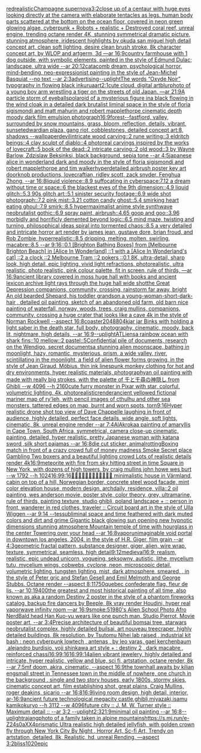 [red](https://www.ebank.nz/aiartgenerator?category=red)[realistic](https://www.ebank.nz/aiartgenerator?category=realistic)[Champagne supernova](https://www.ebank.nz/aiartgenerator?category=Champagne%20supernova)[3:2](https://www.ebank.nz/aiartgenerator?category=3%3A2)[close up of a centaur with huge eyes looking directly at the camera with elaborate tentacles as legs. human body parts scattered at the bottom on the ocean floor, covered in neon green glowing algae, cyberpunk + Robots + realistic + Destroyed coral reef, unreal engine, trending octane render 4K, stunning symmetrical dramatic picture, stunning atmosphere, iridescent highlights by okuda san miguel high detail concept art, clean soft lighting, desire clean brush stroke, 8k character concept art, by WLOP and artgerm, 3d  —ar 16:9](https://www.ebank.nz/aiartgenerator?category=close%20up%20of%20a%20centaur%20with%20huge%20eyes%20looking%20directly%20at%20the%20camera%20with%20elaborate%20tentacles%20as%20legs.%20human%20body%20parts%20scattered%20at%20the%20bottom%20on%20the%20ocean%20floor%2C%20covered%20in%20neon%20green%20glowing%20algae%2C%20cyberpunk%20%2B%20Robots%20%2B%20realistic%20%2B%20Destroyed%20coral%20reef%2C%20unreal%20engine%2C%20trending%20octane%20render%204K%2C%20stunning%20symmetrical%20dramatic%20picture%2C%20stunning%20atmosphere%2C%20iridescent%20highlights%20by%20okuda%20san%20miguel%20high%20detail%20concept%20art%2C%20clean%20soft%20lighting%2C%20desire%20clean%20brush%20stroke%2C%208k%20character%20concept%20art%2C%20by%20WLOP%20and%20artgerm%2C%203d%20%20%E2%80%94ar%2016%3A9)[country farmhouse with 1 dog outside, with symbolic elements, painted in the style of Edmund Dulac; landscape, ultra wide --ar 20:12](https://www.ebank.nz/aiartgenerator?category=country%20farmhouse%20with%201%20dog%20outside%2C%20with%20symbolic%20elements%2C%20painted%20in%20the%20style%20of%20Edmund%20Dulac%3B%20landscape%2C%20ultra%20wide%20--ar%2020%3A12)[catacomb dream, psychological horror, mind-bending, neo-expressionist painting in the style of Jean-Michel Basquiat --no text --ar 2:3](https://www.ebank.nz/aiartgenerator?category=catacomb%20dream%2C%20psychological%20horror%2C%20mind-bending%2C%20neo-expressionist%20painting%20in%20the%20style%20of%20Jean-Michel%20Basquiat%20--no%20text%20--ar%202%3A3)[advertising](https://www.ebank.nz/aiartgenerator?category=advertising)[--uplight](https://www.ebank.nz/aiartgenerator?category=--uplight)[The words “Oxyde Noir” typography in flowing black ink](https://www.ebank.nz/aiartgenerator?category=The%20words%20%E2%80%9COxyde%20Noir%E2%80%9D%20typography%20in%20flowing%20black%20ink)[urua](https://www.ebank.nz/aiartgenerator?category=urua)[art](https://www.ebank.nz/aiartgenerator?category=art)[2:1](https://www.ebank.nz/aiartgenerator?category=2%3A1)[cute cloud, digital art](https://www.ebank.nz/aiartgenerator?category=cute%20cloud%2C%20digital%20art)[blur](https://www.ebank.nz/aiartgenerator?category=blur)[photo of a young boy arm wrestling a tiger on the streets of old Japan. —ar 21:9](https://www.ebank.nz/aiartgenerator?category=photo%20of%20a%20young%20boy%20arm%20wrestling%20a%20tiger%20on%20the%20streets%20of%20old%20Japan.%20%E2%80%94ar%2021%3A9)[A particle storm of eyeballs](https://www.ebank.nz/aiartgenerator?category=A%20particle%20storm%20of%20eyeballs)[polaroid of a mysterious figure ina black flowing in the wind cloak in a detailed dark brutalist liminal space in the style of floria sigismondi and matt mahurin and robert mapplethorpe cinematic depth moody dark film emulsion photograph](https://www.ebank.nz/aiartgenerator?category=polaroid%20of%20a%20mysterious%20figure%20ina%20black%20flowing%20in%20the%20wind%20cloak%20in%20a%20detailed%20dark%20brutalist%20liminal%20space%20in%20the%20style%20of%20floria%20sigismondi%20and%20matt%20mahurin%20and%20robert%20mapplethorpe%20cinematic%20depth%20moody%20dark%20film%20emulsion%20photograph)[16:9](https://www.ebank.nz/aiartgenerator?category=16%3A9)[forest](https://www.ebank.nz/aiartgenerator?category=forest)[--fast](https://www.ebank.nz/aiartgenerator?category=--fast)[fjord, valley, surrounded by snow mountains, grass, bloom, reflection, details, vibrant, sunset](https://www.ebank.nz/aiartgenerator?category=fjord%2C%20valley%2C%20surrounded%20by%20snow%20mountains%2C%20grass%2C%20bloom%2C%20reflection%2C%20details%2C%20vibrant%2C%20sunset)[edwardian plaza, gang riot, cobblestones, detailed concept art:8, shadows --wallpaper](https://www.ebank.nz/aiartgenerator?category=edwardian%20plaza%2C%20gang%20riot%2C%20cobblestones%2C%20detailed%20concept%20art%3A8%2C%20shadows%20--wallpaper)[devil](https://www.ebank.nz/aiartgenerator?category=devil)[intricate wood carving::2 rune writing::3 eldritch beings::4 clay sculpt of diablo::4 photoreal carvings inspired by the works of lovecraft::5 book of the dead::2 intricate carving::2 old wood::3 by Wayne Barlow, Zdzislaw Beksinksi, black background, sepia tone --ar 4:5](https://www.ebank.nz/aiartgenerator?category=intricate%20wood%20carving%3A%3A2%20rune%20writing%3A%3A3%20eldritch%20beings%3A%3A4%20clay%20sculpt%20of%20diablo%3A%3A4%20photoreal%20carvings%20inspired%20by%20the%20works%20of%20lovecraft%3A%3A5%20book%20of%20the%20dead%3A%3A2%20intricate%20carving%3A%3A2%20old%20wood%3A%3A3%20by%20Wayne%20Barlow%2C%20Zdzislaw%20Beksinksi%2C%20black%20background%2C%20sepia%20tone%20--ar%204%3A5)[japanese alice in wonderland dark and moody in the style of floria sigismondi and robert mapplethorpe and tim walker](https://www.ebank.nz/aiartgenerator?category=japanese%20alice%20in%20wonderland%20dark%20and%20moody%20in%20the%20style%20of%20floria%20sigismondi%20and%20robert%20mapplethorpe%20and%20tim%20walker)[hyperdetailed airbrush poster key art doorknob productions, lovecraftian, ridley scott, zack snyder, Fenghua Zhong, --ar 16:8](https://www.ebank.nz/aiartgenerator?category=hyperdetailed%20airbrush%20poster%20key%20art%20doorknob%20productions%2C%20lovecraftian%2C%20ridley%20scott%2C%20zack%20snyder%2C%20Fenghua%20Zhong%2C%20--ar%2016%3A8)[liquid violence::8.9 suffocating in cyberspace:7.12 a dream without time or space::6 the blackest eyes of the 9th dimension::4.9 liquid glitch::5.3 90s glitch art::5.1 sinister security footage::6.9 wide shot photograph::7.2 pink mist::3.21 cotton candy ghost::5.4 smirking heart eating ghoul::7.9 smirk::8.5 hypermaximalist anime style synthwave neobrutalist gothic::6.9 spray paint, airbrush::4.65 goop and goo::3.96 morbidly and horrificly demented beyond logic::6.5 mind maze, twisting and turning, philosophical ideas spiral into tormented chaos::8.5 a very detailed and intricate horror art render by james jean, gustave dore, brian froud, and Rob Zombie, hyperrealistic::8.5 dripping, melting, molten, swirling, macabre::8.5 --ar 9:16](https://www.ebank.nz/aiartgenerator?category=liquid%20violence%3A%3A8.9%20suffocating%20in%20cyberspace%3A7.12%20a%20dream%20without%20time%20or%20space%3A%3A6%20the%20blackest%20eyes%20of%20the%209th%20dimension%3A%3A4.9%20liquid%20glitch%3A%3A5.3%2090s%20glitch%20art%3A%3A5.1%20sinister%20security%20footage%3A%3A6.9%20wide%20shot%20photograph%3A%3A7.2%20pink%20mist%3A%3A3.21%20cotton%20candy%20ghost%3A%3A5.4%20smirking%20heart%20eating%20ghoul%3A%3A7.9%20smirk%3A%3A8.5%20hypermaximalist%20anime%20style%20synthwave%20neobrutalist%20gothic%3A%3A6.9%20spray%20paint%2C%20airbrush%3A%3A4.65%20goop%20and%20goo%3A%3A3.96%20morbidly%20and%20horrificly%20demented%20beyond%20logic%3A%3A6.5%20mind%20maze%2C%20twisting%20and%20turning%2C%20philosophical%20ideas%20spiral%20into%20tormented%20chaos%3A%3A8.5%20a%20very%20detailed%20and%20intricate%20horror%20art%20render%20by%20james%20jean%2C%20gustave%20dore%2C%20brian%20froud%2C%20and%20Rob%20Zombie%2C%20hyperrealistic%3A%3A8.5%20dripping%2C%20melting%2C%20molten%2C%20swirling%2C%20macabre%3A%3A8.5%20--ar%209%3A16)[::0.1 [Brighton Bathing Boxes] from [Melbourne Brighton Beach] in [Alice In Wonderland] ::1 with a [Alice In Wonderland's cat] ::2 a clock ::2 Melbourne Tram ::2 pokers ::0.1 8K, ultra-detail, sharp look, high detail, epic lighting, vivid light refractions, photorealistic, ultra realistic, photo realistic, pink colour palette, fit in screen, rule of thirds, —ar 16:9](https://www.ebank.nz/aiartgenerator?category=%3A%3A0.1%20%5BBrighton%20Bathing%20Boxes%5D%20from%20%5BMelbourne%20Brighton%20Beach%5D%20in%20%5BAlice%20In%20Wonderland%5D%20%3A%3A1%20with%20a%20%5BAlice%20In%20Wonderland%27s%20cat%5D%20%3A%3A2%20a%20clock%20%3A%3A2%20Melbourne%20Tram%20%3A%3A2%20pokers%20%3A%3A0.1%208K%2C%20ultra-detail%2C%20sharp%20look%2C%20high%20detail%2C%20epic%20lighting%2C%20vivid%20light%20refractions%2C%20photorealistic%2C%20ultra%20realistic%2C%20photo%20realistic%2C%20pink%20colour%20palette%2C%20fit%20in%20screen%2C%20rule%20of%20thirds%2C%20%E2%80%94ar%2016%3A9)[ancient library covered in moss huge hall with books and ancient lexicon archive light rays through the huge hall wide shot](https://www.ebank.nz/aiartgenerator?category=ancient%20library%20covered%20in%20moss%20huge%20hall%20with%20books%20and%20ancient%20lexicon%20archive%20light%20rays%20through%20the%20huge%20hall%20wide%20shot)[the Great Depression  companions, community, crossing, rainstorm far away, bright An old bearded Shepard, his toddler grandson a young-woman-short-dark-hair , detailed oil painting, sketch of an abandoned old farm, old barn nice painting of waterfall, norway, woods, trees, craig mullins,  companions, community, crossing a huge crater that looks like a cave 4k in the style of Norman Rockwell --aspect 16:8](https://www.ebank.nz/aiartgenerator?category=the%20Great%20Depression%20%20companions%2C%20community%2C%20crossing%2C%20rainstorm%20far%20away%2C%20bright%20An%20old%20bearded%20Shepard%2C%20his%20toddler%20grandson%20a%20young-woman-short-dark-hair%20%2C%20detailed%20oil%20painting%2C%20sketch%20of%20an%20abandoned%20old%20farm%2C%20old%20barn%20nice%20painting%20of%20waterfall%2C%20norway%2C%20woods%2C%20trees%2C%20craig%20mullins%2C%20%20companions%2C%20community%2C%20crossing%20a%20huge%20crater%20that%20looks%20like%20a%20cave%204k%20in%20the%20style%20of%20Norman%20Rockwell%20--aspect%2016%3A8)[coaster](https://www.ebank.nz/aiartgenerator?category=coaster)[2048](https://www.ebank.nz/aiartgenerator?category=2048)[80](https://www.ebank.nz/aiartgenerator?category=80)[4k](https://www.ebank.nz/aiartgenerator?category=4k)[jar jar Binks  with holding a light saber in the death star, full body, photography, cinematic, moody, back lit, nightmare, high details, --ar 16:9](https://www.ebank.nz/aiartgenerator?category=jar%20jar%20Binks%20%20with%20holding%20a%20light%20saber%20in%20the%20death%20star%2C%20full%20body%2C%20photography%2C%20cinematic%2C%20moody%2C%20back%20lit%2C%20nightmare%2C%20high%20details%2C%20--ar%2016%3A9)[--uplight](https://www.ebank.nz/aiartgenerator?category=--uplight)[ATLiens](https://www.ebank.nz/aiartgenerator?category=ATLiens)[a rainbow ocean with shark fins::10 mellow::2 pastel::5](https://www.ebank.nz/aiartgenerator?category=a%20rainbow%20ocean%20with%20shark%20fins%3A%3A10%20mellow%3A%3A2%20pastel%3A%3A5)[Confidential pile of documents, research on the Wendigo, secret documents](https://www.ebank.nz/aiartgenerator?category=Confidential%20pile%20of%20documents%2C%20research%20on%20the%20Wendigo%2C%20secret%20documents)[a stunning alien moonscape, bathing in moonlight, hazy, romantic, mysterious, prism, a wide valley, river, scintillating in the moonlight, a field of alien flower forms growing, in the style of Jean Giraud, Möbius, thin ink lines](https://www.ebank.nz/aiartgenerator?category=a%20stunning%20alien%20moonscape%2C%20bathing%20in%20moonlight%2C%20hazy%2C%20romantic%2C%20mysterious%2C%20prism%2C%20a%20wide%20valley%2C%20river%2C%20scintillating%20in%20the%20moonlight%2C%20a%20field%20of%20alien%20flower%20forms%20growing%2C%20in%20the%20style%20of%20Jean%20Giraud%2C%20M%C3%B6bius%2C%20thin%20ink%20lines)[](https://www.ebank.nz/aiartgenerator?category=)[punk monkey clothing for hot and dry environments, hyper realistic materials, photography](https://www.ebank.nz/aiartgenerator?category=punk%20monkey%20clothing%20for%20hot%20and%20dry%20environments%2C%20hyper%20realistic%20materials%2C%20photography)[an oil painting with made with really big strokes, with the palette of 千と千尋の神隠し  from Ghibli  --w 4096  --h 2160](https://www.ebank.nz/aiartgenerator?category=an%20oil%20painting%20with%20made%20with%20really%20big%20strokes%2C%20with%20the%20palette%20of%20%E5%8D%83%E3%81%A8%E5%8D%83%E5%B0%8B%E3%81%AE%E7%A5%9E%E9%9A%A0%E3%81%97%20%20from%20Ghibli%20%20--w%204096%20%20--h%202160)[](https://www.ebank.nz/aiartgenerator?category=)[cute furry monster in Pixar with star, colorful, volumetric lighting, 4k, photorealistic](https://www.ebank.nz/aiartgenerator?category=cute%20furry%20monster%20in%20Pixar%20with%20star%2C%20colorful%2C%20volumetric%20lighting%2C%204k%2C%20photorealistic)[render](https://www.ebank.nz/aiartgenerator?category=render)[ancient yellowed fictional mariner map of ry'leh, with pencil images of cthulhu and other sea monsters, tattered edges on map, burnt and worn spots, torn](https://www.ebank.nz/aiartgenerator?category=ancient%20yellowed%20fictional%20mariner%20map%20of%20ry%27leh%2C%20with%20pencil%20images%20of%20cthulhu%20and%20other%20sea%20monsters%2C%20tattered%20edges%20on%20map%2C%20burnt%20and%20worn%20spots%2C%20torn)[9:16](https://www.ebank.nz/aiartgenerator?category=9%3A16)[Hyper realistic drone shot top view of Dave Chappelle laughing in front of audience, highly detailed, perfect face details, wide angle, soft lights, cinematic, 8k, unreal engine render --ar 7:4](https://www.ebank.nz/aiartgenerator?category=Hyper%20realistic%20drone%20shot%20top%20view%20of%20Dave%20Chappelle%20laughing%20in%20front%20of%20audience%2C%20highly%20detailed%2C%20perfect%20face%20details%2C%20wide%20angle%2C%20soft%20lights%2C%20cinematic%2C%208k%2C%20unreal%20engine%20render%20--ar%207%3A4)[AlAkroka](https://www.ebank.nz/aiartgenerator?category=AlAkroka)[a painting of amaryllis in Cape Town, South Africa, symmetrical, camera close-up cinematic, painting, detailed, hyper realistic, pretty Japanese woman with katana sword ,silk short pajamas --ar 16:8](https://www.ebank.nz/aiartgenerator?category=a%20painting%20of%20amaryllis%20in%20Cape%20Town%2C%20South%20Africa%2C%20symmetrical%2C%20camera%20close-up%20cinematic%2C%20painting%2C%20detailed%2C%20hyper%20realistic%2C%20pretty%20Japanese%20woman%20with%20katana%20sword%20%2Csilk%20short%20pajamas%20--ar%2016%3A8)[die cut sticker, animal](https://www.ebank.nz/aiartgenerator?category=die%20cut%20sticker%2C%20animal)[rotting](https://www.ebank.nz/aiartgenerator?category=rotting)[Boxing match in front of a crazy crowd full of money madness Smoke Secret place Gambling Two boxers and a beautiful lighting crowd Lots of realistic details render 4k](https://www.ebank.nz/aiartgenerator?category=Boxing%20match%20in%20front%20of%20a%20crazy%20crowd%20full%20of%20money%20madness%20Smoke%20Secret%20place%20Gambling%20Two%20boxers%20and%20a%20beautiful%20lighting%20crowd%20Lots%20of%20realistic%20details%20render%204k)[16:9](https://www.ebank.nz/aiartgenerator?category=16%3A9)[meteorite with fire from sky hitting street in time Square in New York, with dozens of high towers, by craig mullins john howe wes burt --w 1792 --h 1024](https://www.ebank.nz/aiartgenerator?category=meteorite%20with%20fire%20from%20sky%20hitting%20street%20in%20time%20Square%20in%20New%20York%2C%20with%20dozens%20of%20high%20towers%2C%20by%20craig%20mullins%20john%20howe%20wes%20burt%20--w%201792%20--h%201024)[16:9](https://www.ebank.nz/aiartgenerator?category=16%3A9)[9:16](https://www.ebank.nz/aiartgenerator?category=9%3A16)[🤣🤣😂🤣😂🤣😭😂🤣😭😭😭 minimalistic house in Värmland, cabin on top of a hill, Norwegian border, concrete steel wood facade, mint color elevation house, modern design, archdaily, residence, villa::2 oil painting, wes anderson movie, poster style, color theory, grey, ultramarine, rule of thirds, painting texture, studio ghibli, poland landscape + :: person in front, wanderer in red clothes, traveler :: Circuit board art in the style of Ulla Wiggen --ar 9:14 --tes](https://www.ebank.nz/aiartgenerator?category=%F0%9F%A4%A3%F0%9F%A4%A3%F0%9F%98%82%F0%9F%A4%A3%F0%9F%98%82%F0%9F%A4%A3%F0%9F%98%AD%F0%9F%98%82%F0%9F%A4%A3%F0%9F%98%AD%F0%9F%98%AD%F0%9F%98%AD%20minimalistic%20house%20in%20V%C3%A4rmland%2C%20cabin%20on%20top%20of%20a%20hill%2C%20Norwegian%20border%2C%20concrete%20steel%20wood%20facade%2C%20mint%20color%20elevation%20house%2C%20modern%20design%2C%20archdaily%2C%20residence%2C%20villa%3A%3A2%20oil%20painting%2C%20wes%20anderson%20movie%2C%20poster%20style%2C%20color%20theory%2C%20grey%2C%20ultramarine%2C%20rule%20of%20thirds%2C%20painting%20texture%2C%20studio%20ghibli%2C%20poland%20landscape%20%2B%20%3A%3A%20person%20in%20front%2C%20wanderer%20in%20red%20clothes%2C%20traveler%20%3A%3A%20Circuit%20board%20art%20in%20the%20style%20of%20Ulla%20Wiggen%20--ar%209%3A14%20--tes)[subliminal space and time feathered with dark muted colors and dirt and grime Gigantic black glowing sun opening new hypnotic dimensions stunning atmosphere Mountain temple of time with hourglass in the center Towering over your head --ar 16:8](https://www.ebank.nz/aiartgenerator?category=subliminal%20space%20and%20time%20feathered%20with%20dark%20muted%20colors%20and%20dirt%20and%20grime%20Gigantic%20black%20glowing%20sun%20opening%20new%20hypnotic%20dimensions%20stunning%20atmosphere%20Mountain%20temple%20of%20time%20with%20hourglass%20in%20the%20center%20Towering%20over%20your%20head%20--ar%2016%3A8)[vapor](https://www.ebank.nz/aiartgenerator?category=vapor)[unimaginable void portal in downtown los angeles, 2004, in the style of H.R. Giger, film grain --ar 4:3](https://www.ebank.nz/aiartgenerator?category=unimaginable%20void%20portal%20in%20downtown%20los%20angeles%2C%202004%2C%20in%20the%20style%20of%20H.R.%20Giger%2C%20film%20grain%20--ar%204%3A3)[geometric fractal pattern, substance designer, giger, alien, wire wrap, texture, symmetrical, seamless, high detail](https://www.ebank.nz/aiartgenerator?category=geometric%20fractal%20pattern%2C%20substance%20designer%2C%20giger%2C%20alien%2C%20wire%20wrap%2C%20texture%2C%20symmetrical%2C%20seamless%2C%20high%20detail)[9:12](https://www.ebank.nz/aiartgenerator?category=9%3A12)[medieval](https://www.ebank.nz/aiartgenerator?category=medieval)[16:9](https://www.ebank.nz/aiartgenerator?category=16%3A9)[: realism, realistic, epic undead unicorn, vogueing, seksowny, autistic, lithe, mycelium tutu, mycelium wings, cobwebs, cyclone, neon, microscopic detail, volumetric lighting, tungsten lighting, mist, dark atmosphere, smeared, , in the style of Peter gric and Stefan Gesell and Emil Melmoth and George Stubbs. Octane render --aspect 8:11](https://www.ebank.nz/aiartgenerator?category=%3A%20realism%2C%20realistic%2C%20epic%20undead%20unicorn%2C%20vogueing%2C%20seksowny%2C%20autistic%2C%20lithe%2C%20mycelium%20tutu%2C%20mycelium%20wings%2C%20cobwebs%2C%20cyclone%2C%20neon%2C%20microscopic%20detail%2C%20volumetric%20lighting%2C%20tungsten%20lighting%2C%20mist%2C%20dark%20atmosphere%2C%20smeared%2C%20%2C%20in%20the%20style%20of%20Peter%20gric%20and%20Stefan%20Gesell%20and%20Emil%20Melmoth%20and%20George%20Stubbs.%20Octane%20render%20--aspect%208%3A11)[750](https://www.ebank.nz/aiartgenerator?category=750)[quebec confederate flag. fleur de lis. --ar 10:19](https://www.ebank.nz/aiartgenerator?category=quebec%20confederate%20flag.%20fleur%20de%20lis.%20--ar%2010%3A19)[400](https://www.ebank.nz/aiartgenerator?category=400)[the greatest and most historical painting of all time, also known as aka a random Destiny 2 poster in the style of a phantom fireworks catalog, backup fire dancers by Beeple, 8k vray render Houdini, hyper real vaporwave infinity room —ar 16:9](https://www.ebank.nz/aiartgenerator?category=the%20greatest%20and%20most%20historical%20painting%20of%20all%20time%2C%20also%20known%20as%20aka%20a%20random%20Destiny%202%20poster%20in%20the%20style%20of%20a%20phantom%20fireworks%20catalog%2C%20backup%20fire%20dancers%20by%20Beeple%2C%208k%20vray%20render%20Houdini%2C%20hyper%20real%20vaporwave%20infinity%20room%20%E2%80%94ar%2016%3A9)[smoke:5](https://www.ebank.nz/aiartgenerator?category=smoke%3A5)[1980's Alien School Photo Afro Nerd](https://www.ebank.nz/aiartgenerator?category=1980%27s%20Alien%20School%20Photo%20Afro%20Nerd)[Bald head Han Kuo-yu wears like one punch man, Studio Pierrot, Movie poster art, --ar 3:4](https://www.ebank.nz/aiartgenerator?category=Bald%20head%20Han%20Kuo-yu%20wears%20like%20one%20punch%20man%2C%20Studio%20Pierrot%2C%20Movie%20poster%20art%2C%20--ar%203%3A4)[Precise architecture of beautiful bomsai tree,  starwars neobrutalist complex, highly detailed builsai, art nouveau treecraper, highly detailed buildings, 8k resolution, by Tsutomu Nihei lab raised , industrial kit bash : neon cyberpunk lowtech , antenas , by leo varas, gael kerchenbaum ,alejandro burdisio, yoji shinkawa art style + : destiny 2 , dark macabre , reinforced chassi](https://www.ebank.nz/aiartgenerator?category=Precise%20architecture%20of%20beautiful%20bomsai%20tree%2C%20%20starwars%20neobrutalist%20complex%2C%20highly%20detailed%20builsai%2C%20art%20nouveau%20treecraper%2C%20highly%20detailed%20buildings%2C%208k%20resolution%2C%20by%20Tsutomu%20Nihei%20lab%20raised%20%2C%20industrial%20kit%20bash%20%3A%20neon%20cyberpunk%20lowtech%20%2C%20antenas%20%2C%20by%20leo%20varas%2C%20gael%20kerchenbaum%20%2Calejandro%20burdisio%2C%20yoji%20shinkawa%20art%20style%20%2B%20%3A%20destiny%202%20%2C%20dark%20macabre%20%2C%20reinforced%20chassi)[16:9](https://www.ebank.nz/aiartgenerator?category=16%3A9)[9:16](https://www.ebank.nz/aiartgenerator?category=9%3A16)[16:9](https://www.ebank.nz/aiartgenerator?category=16%3A9)[9:14](https://www.ebank.nz/aiartgenerator?category=9%3A14)[alien vibrant jewelery, highly detailed and intricate, hyper realistic, yellow and blue, sci fi, artstation, octane render, 8k --ar 7:5](https://www.ebank.nz/aiartgenerator?category=alien%20vibrant%20jewelery%2C%20highly%20detailed%20and%20intricate%2C%20hyper%20realistic%2C%20yellow%20and%20blue%2C%20sci%20fi%2C%20artstation%2C%20octane%20render%2C%208k%20--ar%207%3A5)[mf doom, akira, cinematic, --aspect 16:9](https://www.ebank.nz/aiartgenerator?category=mf%20doom%2C%20akira%2C%20cinematic%2C%20--aspect%2016%3A9)[](https://www.ebank.nz/aiartgenerator?category=)[the townhall awaits by kilian eng](https://www.ebank.nz/aiartgenerator?category=the%20townhall%20awaits%20by%20kilian%20eng)[small street in Tennessee town in the middle of nowhere, one church in the background , single and two story houses, early 1800s, stormy skies, cinematic concept art, film establishing shot, great plains, Craig Mullins, roger deakins, sicario --ar 16:8](https://www.ebank.nz/aiartgenerator?category=small%20street%20in%20Tennessee%20town%20in%20the%20middle%20of%20nowhere%2C%20one%20church%20in%20the%20background%20%2C%20single%20and%20two%20story%20houses%2C%20early%201800s%2C%20stormy%20skies%2C%20cinematic%20concept%20art%2C%20film%20establishing%20shot%2C%20great%20plains%2C%20Craig%20Mullins%2C%20roger%20deakins%2C%20sicario%20--ar%2016%3A8)[16:9](https://www.ebank.nz/aiartgenerator?category=16%3A9)[living room design, high detail, interior, ar-16:9](https://www.ebank.nz/aiartgenerator?category=living%20room%20design%2C%20high%20detail%2C%20interior%2C%20ar-16%3A9)[ancient future technological megacity castle,ghibli,miyazaki,isamu kamikokuryo  --h 3112  --w 4096](https://www.ebank.nz/aiartgenerator?category=ancient%20future%20technological%20megacity%20castle%2Cghibli%2Cmiyazaki%2Cisamu%20kamikokuryo%20%20--h%203112%20%20--w%204096)[future city :: J. M. W. Turner style :: Maximum detail :: --ar 3:2 --uplight](https://www.ebank.nz/aiartgenerator?category=future%20city%20%3A%3A%20J.%20M.%20W.%20Turner%20style%20%3A%3A%20Maximum%20detail%20%3A%3A%20--ar%203%3A2%20--uplight)[2:3](https://www.ebank.nz/aiartgenerator?category=2%3A3)[21:9](https://www.ebank.nz/aiartgenerator?category=21%3A9)[minimal oil painting --ar 16:8](https://www.ebank.nz/aiartgenerator?category=minimal%20oil%20painting%20--ar%2016%3A8)[--uplight](https://www.ebank.nz/aiartgenerator?category=--uplight)[rajang](https://www.ebank.nz/aiartgenerator?category=rajang)[photo of a family taken in alpine mountains](https://www.ebank.nz/aiartgenerator?category=photo%20of%20a%20family%20taken%20in%20alpine%20mountains)[<https://s.mj.run/e-Z24s0aXX4>](https://www.ebank.nz/aiartgenerator?category=%3Chttps%3A//s.mj.run/e-Z24s0aXX4%3E)[prismatic  Ultra realistic high detailed jellyfish, with golden crown fly through New York City By Night , Horror Art, Sc-fi Art, Trendy on artstation, detailed, 8k, Realistic, hd, unreal Rending, —aspect 3:2](https://www.ebank.nz/aiartgenerator?category=prismatic%20%20Ultra%20realistic%20high%20detailed%20jellyfish%2C%20with%20golden%20crown%20fly%20through%20New%20York%20City%20By%20Night%20%2C%20Horror%20Art%2C%20Sc-fi%20Art%2C%20Trendy%20on%20artstation%2C%20detailed%2C%208k%2C%20Realistic%2C%20hd%2C%20unreal%20Rending%2C%20%E2%80%94aspect%203%3A2)[bliss](https://www.ebank.nz/aiartgenerator?category=bliss)[1020](https://www.ebank.nz/aiartgenerator?category=1020)[epic](https://www.ebank.nz/aiartgenerator?category=epic)